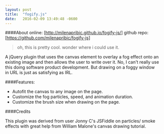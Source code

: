 ```yaml
---
layout: post
title:  "fogify.js"
date:   2016-02-09 13:49:48 -0600
---
```

####About
online: [http://milenapribic.github.io/fogify-js/] 
github repo: [https://github.com/milenapribic/fogify-js]

>oh, this is pretty cool. wonder where i could use it.

A jQuery plugin that uses the canvas element to overlay a fog effect onto an existing image and then allows the user to write over it. No, I can't really use this doing software product development. But drawing on a foggy window in URL is just as satisfying as IRL.

####Features:


* Autofit the canvas to any image on the page.
* Customize the fog particles, speed, and animation duration.
* Customize the brush size when drawing on the page.

####Credits

This plugin was derived from user Jonny C's JSFiddle on particles/ smoke effects with great help from William Malone's canvas drawing tutorial.

[http://milenapribic.github.io/fogify-js/]: http://milenapribic.github.io/fogify-js/
[https://github.com/milenapribic/fogify-js]: https://github.com/milenapribic/fogify-js